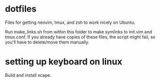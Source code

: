 # dotfiles

Files for getting neovim, tmux, and zsh to work nicely on Ubuntu.

Run make_links.sh from within this folder to make symlinks to init.vim and
tmux.conf. If you already have copies of these files, the script might fail, so
you'll have to delete/move them manually.

# setting up keyboard on linux

Build and install xcape.
